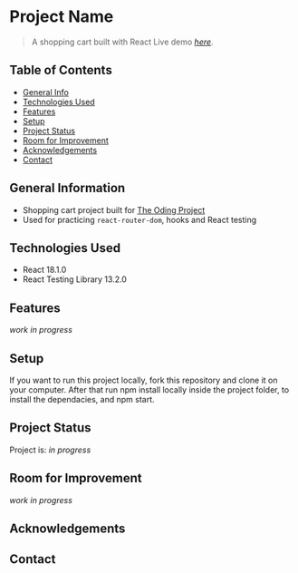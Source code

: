 # Project Name

> A shopping cart built with React
> Live demo [_here_](https://www.example.com). <!-- If you have the project hosted somewhere, include the link here. -->

## Table of Contents

- [General Info](#general-information)
- [Technologies Used](#technologies-used)
- [Features](#features)
- [Setup](#setup)
- [Project Status](#project-status)
- [Room for Improvement](#room-for-improvement)
- [Acknowledgements](#acknowledgements)
- [Contact](#contact)
<!-- * [License](#license) -->

## General Information

- Shopping cart project built for [The Oding Project](https://www.theodinproject.com/)
- Used for practicing `react-router-dom`, hooks and React testing
<!-- You don't have to answer all the questions - just the ones relevant to your project. -->

## Technologies Used

- React 18.1.0
- React Testing Library 13.2.0

## Features

_work in progress_

## Setup

If you want to run this project locally, fork this repository and clone it on your computer. After that run npm install locally inside the project folder, to install the dependacies, and npm start.

## Project Status

Project is: _in progress_

## Room for Improvement

_work in progress_

## Acknowledgements

## Contact

